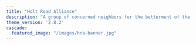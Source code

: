 ```yaml
---
title: "Holt Road Alliance"
description: "A group of concerned neighbors for the betterment of the Holt Road corridor."
theme_version: '2.8.2'
cascade:
  featured_image: "/images/hra-banner.jpg"
---
```


